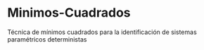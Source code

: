 # Minimos-Cuadrados
Técnica de mínimos cuadrados para la identificación de sistemas paramétricos deterministas
